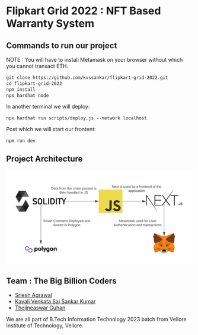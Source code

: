 # Flipkart Grid 2022 : NFT Based Warranty System 

## Commands to run our project

NOTE : You will have to install Metamask on your browser without which you cannot transact ETH.

```
git clone https://github.com/kvssankar/flipkart-grid-2022.git
cd flipkart-grid-2022
npm install
npx hardhat node
```
In another terminal we will deploy: 
```
npx hardhat run scripts/deploy.js --network localhost
```
Post which we will start our frontent:
```
npm run dev
```

## Project Architecture
<img src ="https://github.com/kvssankar/flipkart-grid-2022/blob/stable-blockchain-video/projectArchitecture.png"> 

## Team : The Big Billion  Coders
- [Sriesh Agrawal](https://github.com/Srezzx)
- [Kavali Venkata Sai Sankar Kumar](https://github.com/kvssankar)
- [Thejineaswar Guhan](https://github.com/Thejineaswar)

We are all part of B.Tech Information Technology 2023 batch from Vellore Institute of Technology, Vellore.

